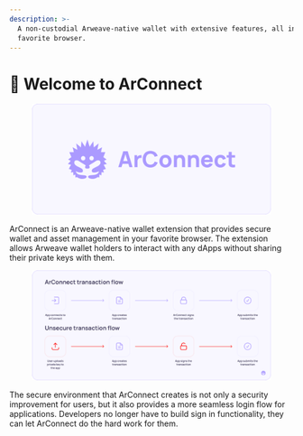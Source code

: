 ```yaml
---
description: >-
  A non-custodial Arweave-native wallet with extensive features, all in your
  favorite browser.
---
```


# 👋 Welcome to ArConnect

<figure><img src=".gitbook/assets/arconnect-docs-home.png" alt="ArConnect cover image"><figcaption></figcaption></figure>

ArConnect is an Arweave-native wallet extension that provides secure wallet and asset management in your favorite browser. The extension allows Arweave wallet holders to interact with any dApps without sharing their private keys with them.

<figure><img src=".gitbook/assets/Docs-Flow.png" alt="ArConnect user flow"><figcaption></figcaption></figure>

The secure environment that ArConnect creates is not only a security improvement for users, but it also provides a more seamless login flow for applications. Developers no longer have to build sign in functionality, they can let ArConnect do the hard work for them.
